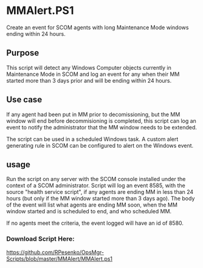 # MMAlert.PS1
Create an event for SCOM agents with long Maintenance Mode windows ending within 24 hours.  

## Purpose
This script will detect any Windows Computer objects currently in Maintenance Mode in SCOM and log an event for any when their MM started more than 3 days prior and will be ending within 24 hours.

## Use case
If any agent had been put in MM prior to decomissioning, but the MM window will end before decommisioning is completed, this script can log an event to notify the administrator that the MM window needs to be extended.  

The script can be used in a scheduled Windows task.  A custom alert generating rule in SCOM can be configured to alert on the Windows event.

## usage ##
Run the script on any server with the SCOM console installed under the context of a SCOM administrator.
Script will log an event 8585, with the source "health service script", if any agents are ending MM in less than 24 hours (but only if the MM window started more than 3 days ago).  The body of the event will list what agents are ending MM soon, when the MM window started and is scheduled to end, and who scheduled MM.

If no agents meet the criteria, the event logged will have an id of 8580.  

### Download Script Here:
https://github.com/RPesenko/OpsMgr-Scripts/blob/master/MMAlert/MMAlert.ps1
